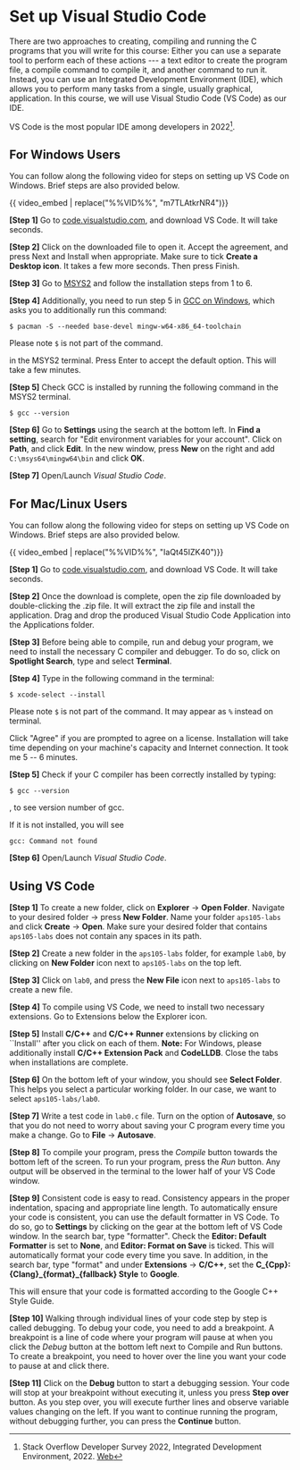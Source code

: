 # Set up Visual Studio Code

There are two approaches to creating, compiling and running the C programs that you will write for this course: Either you can use a separate tool to perform each of these actions --- a text editor to create the program file, a compile command to compile it, and another command to run it. Instead, you can use an Integrated Development Environment (IDE), which allows you to perform many tasks from a single, usually graphical, application. In this course, we will use Visual Studio Code (VS Code) as our IDE. 

VS Code is the most popular IDE among developers in 2022[^1]. 

## For Windows Users

You can follow along the following video for steps on setting up VS Code on Windows. Brief steps are also provided below.

{{ video_embed | replace("%%VID%%", "m7TLAtkrNR4")}}

**[Step 1]** Go to [code.visualstudio.com](https://code.visualstudio.com/), and download VS Code. It will take seconds. 

**[Step 2]** Click on the downloaded file to open it. Accept the agreement, and press Next and Install when appropriate. Make sure to tick **Create a Desktop icon**. It takes a few more seconds. Then press Finish.

**[Step 3]** Go to [MSYS2](https://www.msys2.org/) and follow the installation steps from 1 to 6.

**[Step 4]** Additionally, you need to run step 5 in [GCC on Windows](https://code.visualstudio.com/docs/cpp/config-mingw), which asks you to additionally run this command:
```
$ pacman -S --needed base-devel mingw-w64-x86_64-toolchain
```
Please note `$` is not part of the command. 

in the MSYS2 terminal. Press Enter to accept the default option. This will take a few minutes.

**[Step 5]** Check GCC is installed by running the following command in the MSYS2 terminal.
```
$ gcc --version
```

**[Step 6]** Go to **Settings** using the search at the bottom left. In **Find a setting**, search for "Edit environment variables for your account". Click on **Path**, and click **Edit**. In the new window, press **New** on the right and add ```C:\msys64\mingw64\bin``` and click **OK**.

**[Step 7]** Open/Launch *Visual Studio Code*.


## For Mac/Linux Users

You can follow along the following video for steps on setting up VS Code on Windows. Brief steps are also provided below.

{{ video_embed | replace("%%VID%%", "IaQt45IZK40")}}


**[Step 1]** Go to [code.visualstudio.com](https://code.visualstudio.com/), and download VS Code. It will take seconds. 

**[Step 2]** Once the download is complete, open the zip file downloaded by double-clicking the .zip file. It will extract the zip file and install the application. Drag and drop the produced Visual Studio Code Application into the Applications folder. 

**[Step 3]** Before being able to compile, run and debug your program, we need to install the necessary C compiler and debugger. To do so, click on **Spotlight Search**, type and select **Terminal**. 

**[Step 4]** Type in the following command in the terminal:

```
$ xcode-select --install
```

Please note `$` is not part of the command. It may appear as `%` instead on terminal.

Click "Agree" if you are prompted to agree on a license. Installation will take time depending on your machine's capacity and Internet connection. It took me $5$ -- $6$ minutes. 

**[Step 5]** Check if your C compiler has been correctly installed by typing: 

```
$ gcc --version
```
, to see version number of gcc.

If it is not installed, you will see 
```
gcc: Command not found
```

**[Step 6]** Open/Launch *Visual Studio Code*.

## Using VS Code

**[Step 1]** To create a new folder, click on **Explorer** $\rightarrow$ **Open Folder**. Navigate to your desired folder $\rightarrow$ press **New Folder**. Name your folder `aps105-labs` and click **Create** $\rightarrow$ **Open**. Make sure your desired folder that contains `aps105-labs` does not contain any spaces in its path. 

**[Step 2]** Create a new folder in the `aps105-labs` folder, for example `lab0`, by clicking on **New Folder** icon next to `aps105-labs` on the top left.


**[Step 3]** Click on `lab0`, and press the **New File** icon next to `aps105-labs` to create a new file. 

**[Step 4]** To compile using VS Code, we need to install two necessary extensions. Go to Extensions below the Explorer icon. 

**[Step 5]** Install **C/C++** and **C/C++ Runner** extensions by clicking on ``Install'' after you click on each of them. **Note:** For Windows, please additionally install **C/C++ Extension Pack** and **CodeLLDB**. Close the tabs when installations are complete.

**[Step 6]** On the bottom left of your window, you should see **Select Folder**. This helps you select a particular working folder. In our case, we want to select `aps105-labs/lab0`.

**[Step 7]** Write a test code in `lab0.c` file. Turn on the option of **Autosave**, so that you do not need to worry about saving your C program every time you make a change. Go to **File** $\rightarrow$ **Autosave**.

**[Step 8]** To compile your program, press the *Compile* button towards the bottom left of the screen. To run your program, press the *Run* button. Any output will be observed in the terminal to the lower half of your VS Code window.

**[Step 9]** Consistent code is easy to read. Consistency appears in the proper indentation, spacing and appropriate line length. To automatically ensure your code is consistent, you can use the default formatter in VS Code. To do so, go to **Settings** by clicking on the gear at the bottom left of VS Code window. In the search bar, type "formatter". Check the **Editor: Default Formatter** is set to **None**, and **Editor: Format on Save** is ticked. This will automatically format your code every time you save. In addition, in the search bar, type "format" and under **Extensions** $\rightarrow$ **C/C++**, set the **C\_{Cpp}: {Clang}\_{format}\_{fallback} Style** to **Google**. 

This will ensure that your code is formatted according to the Google C++ Style Guide.

**[Step 10]** Walking through individual lines of your code step by step is called debugging. To debug your code, you need to add a breakpoint. A breakpoint is a line of code where your program will pause at when you click the *Debug* button at the bottom left next to Compile and Run buttons. To create a breakpoint, you need to hover over the line you want your code to pause at and click there.

**[Step 11]** Click on the **Debug** button to start a debugging session. Your code will stop at your breakpoint without executing it, unless you press **Step over** button. As you step over, you will execute further lines and observe variable values changing on the left. If you want to continue running the program, without debugging further, you can press the **Continue** button.

[^1]: Stack Overflow Developer Survey 2022, Integrated Development Environment, 2022. [Web](https://survey.stackoverflow.co/2022/)
